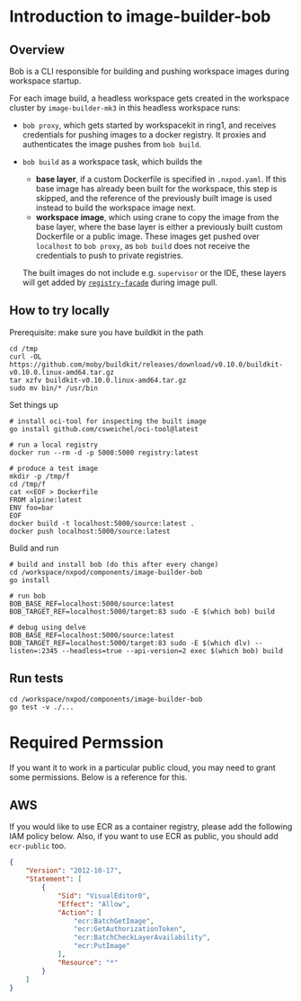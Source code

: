 # Introduction to image-builder-bob

## Overview

Bob is a CLI responsible for building and pushing workspace images during workspace startup.

For each image build, a headless workspace gets created in the workspace cluster by `image-builder-mk3` in this headless workspace runs:
- `bob proxy`, which gets started by workspacekit in ring1, and receives credentials for pushing images to a docker registry. It proxies and authenticates the image pushes from `bob build`.
- `bob build` as a workspace task, which builds the
  - **base layer**, if a custom Dockerfile is specified in `.nxpod.yaml`. If this base image has already been built for the workspace, this step is skipped, and the reference of the previously built image is used instead to build the workspace image next.
  - **workspace image**, which using crane to copy the image from the base layer, where the base layer is either a previously built custom Dockerfile or a public image.
  These images get pushed over `localhost` to `bob proxy`, as `bob build` does not receive the credentials to push to private registries.

  The built images do not include e.g. `supervisor` or the IDE, these layers will get added by [`registry-facade`](../registry-facade/README.md) during image pull.

## How to try locally

Prerequisite: make sure you have buildkit in the path
```console
cd /tmp
curl -OL https://github.com/moby/buildkit/releases/download/v0.10.0/buildkit-v0.10.0.linux-amd64.tar.gz
tar xzfv buildkit-v0.10.0.linux-amd64.tar.gz
sudo mv bin/* /usr/bin
```

Set things up
```console
# install oci-tool for inspecting the built image
go install github.com/csweichel/oci-tool@latest

# run a local registry
docker run --rm -d -p 5000:5000 registry:latest

# produce a test image
mkdir -p /tmp/f
cd /tmp/f
cat <<EOF > Dockerfile
FROM alpine:latest
ENV foo=bar
EOF
docker build -t localhost:5000/source:latest .
docker push localhost:5000/source:latest
```

Build and run
```console
# build and install bob (do this after every change)
cd /workspace/nxpod/components/image-builder-bob
go install

# run bob
BOB_BASE_REF=localhost:5000/source:latest BOB_TARGET_REF=localhost:5000/target:83 sudo -E $(which bob) build

# debug using delve
BOB_BASE_REF=localhost:5000/source:latest BOB_TARGET_REF=localhost:5000/target:83 sudo -E $(which dlv) --listen=:2345 --headless=true --api-version=2 exec $(which bob) build
```

## Run tests

```console
cd /workspace/nxpod/components/image-builder-bob
go test -v ./...
```

# Required Permssion

If you want it to work in a particular public cloud, you may need to grant some permissions.
Below is a reference for this.

## AWS

If you would like to use ECR as a container registry, please add the following IAM policy below.
Also, if you want to use ECR as public, you should add `ecr-public` too.

```json
{
    "Version": "2012-10-17",
    "Statement": [
        {
            "Sid": "VisualEditor0",
            "Effect": "Allow",
            "Action": [
                "ecr:BatchGetImage",
                "ecr:GetAuthorizationToken",
                "ecr:BatchCheckLayerAvailability",
                "ecr:PutImage"
            ],
            "Resource": "*"
        }
    ]
}
```
